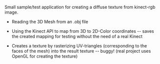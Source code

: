 Small sample/test application for creating a diffuse texture from kinect-rgb image. 

- Reading the 3D Mesh from an .obj file

- Using the Kinect API to map from 3D to 2D-Color coordinates 
-- saves the created mapping for testing without the need of a real Kinect

- Creates a texture by rasterizing UV-triangles (corresponding to the faces of the mesh) into the result texture 
-- buggy! (real project uses OpenGL for creating the texture)


